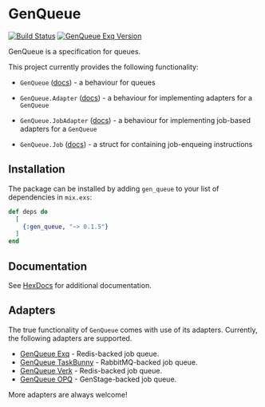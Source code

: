 # GenQueue
[![Build Status](https://travis-ci.org/nsweeting/gen_queue.svg?branch=master)](https://travis-ci.org/nsweeting/gen_queue)
[![GenQueue Exq Version](https://img.shields.io/hexpm/v/gen_queue.svg)](https://hex.pm/packages/gen_queue)

GenQueue is a specification for queues.

This project currently provides the following functionality:

  * `GenQueue` ([docs](https://hexdocs.pm/gen_queue/GenQueue.html)) - a behaviour for queues

  * `GenQueue.Adapter` ([docs](https://hexdocs.pm/gen_queue/GenQueue.Adapter.html)) - a behaviour for implementing adapters for a `GenQueue`

  * `GenQueue.JobAdapter` ([docs](https://hexdocs.pm/gen_queue/GenQueue.JobAdapter.html)) - a behaviour for implementing job-based adapters for a `GenQueue`

  * `GenQueue.Job` ([docs](https://hexdocs.pm/gen_queue/GenQueue.Job.html)) - a struct for containing job-enqueing instructions


## Installation

The package can be installed by adding `gen_queue` to your list of dependencies in `mix.exs`:

```elixir
def deps do
  [
    {:gen_queue, "~> 0.1.5"}
  ]
end
```

## Documentation

See [HexDocs](https://hexdocs.pm/gen_queue) for additional documentation.

## Adapters

The true functionality of `GenQueue` comes with use of its adapters. Currently, the following
adapters are supported.

  * [GenQueue Exq](https://github.com/nsweeting/gen_queue_exq) - Redis-backed job queue.
  * [GenQueue TaskBunny](https://github.com/nsweeting/gen_queue_task_bunny) - RabbitMQ-backed job queue.
  * [GenQueue Verk](https://github.com/nsweeting/gen_queue_verk) - Redis-backed job queue.
  * [GenQueue OPQ](https://github.com/nsweeting/gen_queue_opq) - GenStage-backed job queue.

More adapters are always welcome!
